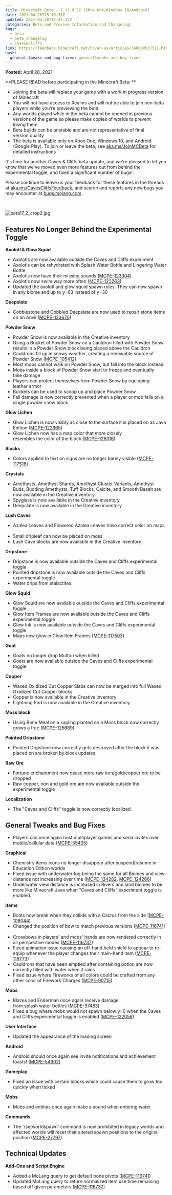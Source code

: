 ```yaml
---
title: Minecraft Beta - 1.17.0.52 (Xbox One/Windows 10/Android)
date: 2021-04-28T15:10:35Z
updated: 2021-04-28T15:47:17Z
categories: Beta and Preview Information and Changelogs
tags:
  - beta
  - beta_changelog
  - caves&cliffs
link: https://feedback.minecraft.net/hc/en-us/articles/360060537511-Minecraft-Beta-1-17-0-52-Xbox-One-Windows-10-Android
hash:
  general-tweaks-and-bug-fixes: generaltweaks-and-bug-fixes
---
```


**Posted:** April 28, 2021

**PLEASE READ before participating in the Minecraft Beta: **

- Joining the beta will replace your game with a work in progress version of Minecraft 
- You will not have access to Realms and will not be able to join non-beta players while you're previewing the beta
- Any worlds played while in the beta cannot be opened in previous versions of the game so please make copies of worlds to prevent losing them 
- Beta builds can be unstable and are not representative of final version quality 
- The beta is available only on Xbox One, Windows 10, and Android (Google Play). To join or leave the beta, see [aka.ms/JoinMCBeta](https://aka.ms/JoinMCBeta) for detailed instructions

It's time for another Caves & Cliffs beta update, and we're pleased to let you know that we've moved even more features out from behind the experimental toggle, and fixed a significant number of bugs! 

Please continue to leave us your feedback for these features in the threads at [aka.ms/CavesCliffsFeedback](https://aka.ms/CavesCliffsFeedback), and search and reports any new bugs you may encounter at [bugs.mojang.com](https://bugs.mojang.com/). 

 

![beta17_2_crop2.jpg](https://feedback.minecraft.net/hc/article_attachments/360093786271/beta17_2_crop2.jpg)

## **Features No Longer Behind the Experimental Toggle** 

**Axolotl & Glow Squid** 

- Axolotls are now available outside the Caves and Cliffs experiment  
- Axolotls can be rehydrated with Splash Water Bottle and Lingering Water Bottle  
- Axolotls now have their missing sounds ([MCPE-123304](https://bugs.mojang.com/browse/MCPE-123304))  
- Axolotls now swim way more often ([MCPE-123263](https://bugs.mojang.com/browse/MCPE-123263))  
- Updated the axolotl and glow squid spawn rules. They can now spawn in any biome and up to y=63 instead of y=30  

**Deepslate** 

- Cobblestone and Cobbled Deepslate are now used to repair stone items on an Anvil ([MCPE-123670](https://bugs.mojang.com/browse/MCPE-123670))

**Powder Snow** 

- Powder Snow is now available in the Creative inventory  
- Using a Bucket of Powder Snow on a Cauldron filled with Powder Snow results in a Powder Snow block being placed above the Cauldron  
- Cauldrons fill up in snowy weather, creating a renewable source of Powder Snow ([MCPE-105412](https://bugs.mojang.com/browse/MCPE-105412))
- Most mobs cannot walk on Powder Snow, but fall into the block instead 
- Mobs inside a block of Powder Snow start to freeze and eventually take damage 
- Players can protect themselves from Powder Snow by equipping leather armor 
- Buckets can be used to scoop up and place Powder Snow 
- Fall damage is now correctly prevented when a player or mob falls on a single powder snow block  

**Glow Lichen** 

- Glow Lichen is now visibly as close to the surface it is placed on as Java Edition ([MCPE-122665](https://bugs.mojang.com/browse/MCPE-122665))  
- Glow Lichen now has a map color that more closely resembles the color of the block ([MCPE-126316](https://bugs.mojang.com/browse/MCPE-126316))  

**Blocks** 

- Colors applied to text on signs are no longer barely visible ([MCPE-117516](https://bugs.mojang.com/browse/MCPE-117516))  

**Crystals** 

- Amethysts, Amethyst Shards, Amethyst Cluster Variants, Amethyst Buds, Budding Amethysts, Tuff Blocks, Calcite, and Smooth Basalt are now available in the Creative inventory  
- Spyglass is now available in the Creative inventory  
- Deepslate is now available in the Creative inventory  

**Lush Caves** 

- Azalea Leaves and Flowered Azalea Leaves have correct color on maps  
- Small dripleaf can now be placed on moss 
- Lush Cave blocks are now available in the Creative inventory  

**Dripstone** 

- Dripstone is now available outside the Caves and Cliffs experimental toggle  
- Pointed dripstone is now available outside the Caves and Cliffs experimental toggle  
- Water drips from stalactites 

**Glow Squid** 

- Glow Squid are now available outside the Caves and Cliffs experimental toggle  
- Glow Item Frames are now available outside the Caves and Cliffs experimental toggle  
- Glow Ink is now available outside the Caves and Cliffs experimental toggle  
- Maps now glow in Glow Item Frames ([MCPE-117503](https://bugs.mojang.com/browse/MCPE-117503))  

**Goat** 

- Goats no longer drop Mutton when killed 
- Goats are now available outside the Caves and Cliffs experimental toggle  

**Copper** 

- Waxed Oxidized Cut Copper Slabs can now be merged into full Waxed Oxidized Cut Copper blocks  
- Copper is now available in the Creative inventory   
- Lightning Rod is now available in the Creative inventory  

**Moss block** 

- Using Bone Meal on a sapling planted on a Moss block now correctly grows a tree ([MCPE-125689](https://bugs.mojang.com/browse/MCPE-125689))  

**Pointed Dripstone** 

- Pointed Dripstone now correctly gets destroyed after the block it was placed on are broken by block updates  

**Raw Ore** 

- Fortune enchantment now cause more raw iron/gold/copper ore to be dropped  
- Raw copper, iron and gold ore are now available outside the experimental toggle  

**Localization** 

- The "Caves and Cliffs" toggle is now correctly localized 

## **General Tweaks and Bug Fixes**

- Players can once again host multiplayer games and send invites over mobile/cellular data ([MCPE-55405](https://bugs.mojang.com/browse/MCPE-55405))   

**Graphical** 

- Chemistry items icons no longer disappear after suspend/resume in Education Edition worlds  
- Fixed issue with underwater fog being the same for all Biomes and view distance not increasing over time ([MCPE-124282](https://bugs.mojang.com/browse/MCPE-124282), [MCPE-124266](https://bugs.mojang.com/browse/MCPE-124266)) 
- Underwater view distance is increased in Rivers and land biomes to be more like Minecraft Java when “Caves and Cliffs” experiment toggle is enabled. 

**Items** 

- Boats now break when they collide with a Cactus from the side ([MCPE-106044](https://bugs.mojang.com/browse/MCPE-106044))  
- Changed the position of bow to match previous versions ([MCPE-116741](https://bugs.mojang.com/browse/MCPE-116741))  
- Crossbows in players' and mobs' hands are now rendered correctly in all perspective modes ([MCPE-116737](https://bugs.mojang.com/browse/MCPE-116737))  
- Fixed animation issue causing an off-hand held shield to appear to re-equip whenever the player changes their main-hand item ([MCPE-116773](https://bugs.mojang.com/browse/MCPE-116773))  
- Cauldrons that have been emptied after containing potion are now correctly filled with water when it rains  
- Fixed issue where Fireworks of all colors could be crafted from any other color of Firework Charges ([MCPE-90715](https://bugs.mojang.com/browse/MCPE-90715))  

**Mobs** 

- Blazes and Enderman once again receive damage from splash water bottles ([MCPE-97483](https://bugs.mojang.com/browse/MCPE-97483))  
- Fixed a bug where mobs would not spawn below y=0 when the Caves and Cliffs experimental toggle is enabled ([MCPE-122056](https://bugs.mojang.com/browse/MCPE-122056))  

**User Interface** 

- Updated the appearance of the loading screen  

**Android** 

- Android should once again see invite notifications and achievement toasts! ([MCPE-54902)](https://bugs.mojang.com/browse/MCPE-54902) 

**Gameplay** 

- Fixed an issue with certain blocks which could cause them to grow too quickly when ticked  

**Mobs** 

- Mobs and entities once again make a sound when entering water  

**Commands** 

- The '/setworldspawn' command is now prohibited in legacy worlds and affected worlds will reset their altered spawn positions to the original position ([MCPE-27797](https://bugs.mojang.com/browse/MCPE-27797))  

## **Technical Updates** 

**Add-Ons and Script Engine** 

- Added a MoLang query to get default bone pivots ([MCPE-116741](https://bugs.mojang.com/browse/MCPE-116741))  
- Updated MoLang query to return normalized item use time remaining based off given parameters ([MCPE-116737](https://bugs.mojang.com/browse/MCPE-116737))
